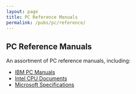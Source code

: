 ```yaml
---
layout: page
title: PC Reference Manuals
permalink: /pubs/pc/reference/
---
```


PC Reference Manuals
---

An assortment of PC reference manuals, including:

* [IBM PC Manuals](ibm/)
* [Intel CPU Documents](intel/)
* [Microsoft Specifications](microsoft/)
